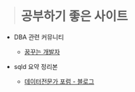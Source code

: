 > # 공부하기 좋은 사이트

- DBA 관련 커뮤니티
  - [꿈꾸는 개발자](http://www.gurubee.net/)

- sqld 요약 정리본
  - [데이터전문가 포럼 - 블로그](https://m.cafe.naver.com/ca-fe/web/cafes/sqlpd/articles/13374?useCafeId=false&or=m.blog.naver.com&buid=dcc20c43-ca50-4244-8aef-2e626420d8e8&art=ZXh0ZXJuYWwtc2VydmljZS1uYXZlci1ldGMtZm9yLWNvbW1lbnQ.eyJ0eXAiOiJKV1QiLCJhbGciOiJIUzI1NiJ9.eyJjYWZlVHlwZSI6IkNBRkVfSUQiLCJhcnRpY2xlSWQiOjEzMzc0LCJpc3N1ZWRBdCI6MTY4OTgxNzQxNzI4NCwiY2FmZUlkIjoyMTc3MTc3OX0.c72T48acDdMrPSd4tNDVZ0zeFaEJlrQSp5PImwRPxkk)
